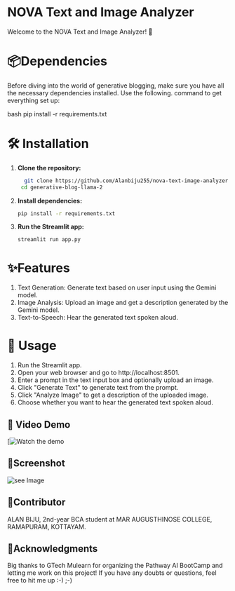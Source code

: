 
# NOVA Text and Image Analyzer

Welcome to the NOVA Text and Image Analyzer! 🤖

#  📦Dependencies
 Before diving into the world of generative blogging, make sure you have all the necessary dependencies installed. Use the following.
   command to get everything set up:


bash
pip install -r requirements.txt

# 🛠 Installation


1. **Clone the repository:**
   ```bash
     git clone https://github.com/Alanbiju255/nova-text-image-analyzer.git
    cd generative-blog-llama-2
   ```

2. **Install dependencies:**
   ```bash
   pip install -r requirements.txt
   ```

3. **Run the Streamlit app:**
   ```bash
   streamlit run app.py
   ```

# ✨Features

1. Text Generation: Generate text based on user input using the Gemini model.
2. Image Analysis: Upload an image and get a description generated by the Gemini model.
3. Text-to-Speech: Hear the generated text spoken aloud.

# 🚀 Usage

1. Run the Streamlit app.
2. Open your web browser and go to http://localhost:8501.
3. Enter a prompt in the text input box and optionally upload an image.
4. Click "Generate Text" to generate text from the prompt.
5. Click "Analyze Image" to get a description of the uploaded image.
6. Choose whether you want to hear the generated text spoken aloud.

## 🎥 Video Demo
[![Watch the demo](https://github.com/Alanbiju255/NOVA-Text-and-Image-Analyzer-/issues/1#issue-2407070429)


## 📸Screenshot

![ see Image ](https://github.com/Alanbiju255/NOVA-Text-and-Image-Analyzer-/issues/2#issue-2407074254)


## 🤝Contributor

ALAN BIJU, 2nd-year BCA student at MAR AUGUSTHINOSE COLLEGE, RAMAPURAM, KOTTAYAM.

## 🙏Acknowledgments

Big thanks to GTech Mulearn for organizing the Pathway AI BootCamp and letting me work on this project! If you have any doubts or questions, feel free to hit me up :-) ;-)
